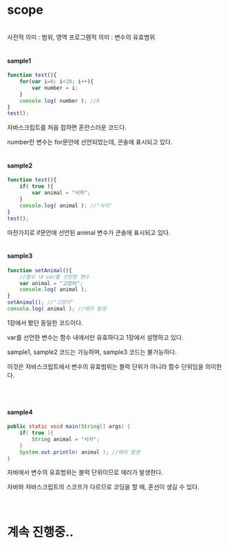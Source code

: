 # scope

<br/>
사전적 의미 : 범위, 영역
프로그램적 의미 : 변수의 유효범위
<br/><br/>

#### sample1
```javascript
function test(){
	for(var i=0; i<10; i++){
		var number = i;
	}
	console.log( number ); //9
}
test();
```
자바스크립트를 처음 접하면 혼란스러운 코드다.

number란 변수는 for문안에 선언되었는데, 콘솔에 표시되고 있다. 
<br/><br/>

#### sample2
```javascript
function test(){
	if( true ){
		var animal = "사자";
	}
	console.log( animal ); //"사자"
}
test();
```
마찬가지로 if문안에 선언된 animal 변수가 콘솔에 표시되고 있다.
<br/><br/>

#### sample3
```javascript
function setAnimal(){
	//함수 내 var를 선언한 변수
	var animal = "고앙이";
	console.log( animal );
}
setAnimal(); //"고양이"
console.log( animal ); //에러 발생
```
1장에서 봤던 동일한 코드이다.

var를 선언한 변수는 함수 내에서만 유효하다고 1장에서 설명하고 있다.

sample1, sample2 코드는 가능하며, sample3 코드는 불가능하다.

 이것은 자바스크립트에서 변수의 유효범위는 블럭 단위가 아니라 함수 단위임을 의미한다.

<br/><br/>

#### sample4
```java
public static void main(String[] args) {
	if( true ){
		String animal = "사자";
	}
	System.out.println( animal ); //에러 발생
}
```
자바에서 변수의 유효범위는 블럭 단위이므로 에러가 발생한다.

자바와 자바스크립트의 스코프가 다르므로 코딩을 할 때, 혼선이 생길 수 있다.
<br/><br/>
<br/>

# 계속 진행중..

<br/>
<br/>